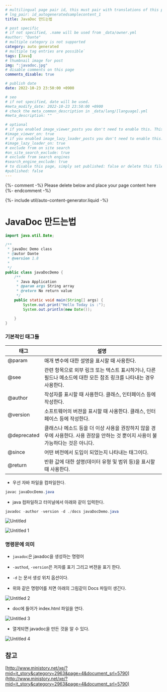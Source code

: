 ```yaml
---
# multilingual page pair id, this must pair with translations of this page. (This name must be unique)
# lng_pair: id_autogeneratedsamplecontent_1
title: JavaDoc 만드는법

# post specific
# if not specified, .name will be used from _data/owner.yml
#author: "Dante"
# multiple category is not supported
category: auto generated
# multiple tag entries are possible`
tags: [Java]
# thumbnail image for post
img: ":javadoc.jpg"
# disable comments on this page
comments_disable: true

# publish date
date: 2022-10-23 23:50:00 +0900

# seo
# if not specified, date will be used.
#meta_modify_date: 2022-10-23 23:50:00 +0900
# check the meta_common_description in _data/lang/[language].yml
#meta_description: ""

# optional
# if you enabled image_viewer_posts you don't need to enable this. This is only if image_viewer_posts = false
#image_viewer_on: true
# if you enabled image_lazy_loader_posts you don't need to enable this. This is only if image_lazy_loader_posts = false
#image_lazy_loader_on: true
# exclude from on site search
#on_site_search_exclude: true
# exclude from search engines
#search_engine_exclude: true
# to disable this page, simply set published: false or delete this file
#published: false
---
```

{%- comment -%} Please delete below and place your page content here {%- endcomment -%}

{%- include util/auto-content-generator.liquid -%}

<!-- outline-start -->

# JavaDoc 만드는법

```java
import java.util.Date;

/**
 * javaDoc Demo class
 * @autor Dante
 * @version 1.8
 *
 */
public class javaDocDemo {
    /**
     * Java Application
     * @param args String array
     * @return No return value
     */
    public static void main(String[] args) {
        System.out.print("Hello Today is :");
        System.out.println(new Date());

    }
}
```

### 기본적인 태그들

| 태그 | 설명 |
| --- | --- |
| @param | 매개 변수에 대한 설명을 표시할 때 사용한다. |
| @see | 관련 항목으로 외부 링크 또는 텍스트 표시하거나, 다른 필드나 메소드에 대한 모든 참조 링크를 나타내는 경우 사용한다. |
| @author | 작성자를 표시할 때 사용한다. 클래스, 인터페이스 등에 작성한다.  |
| @version | 소프트웨어의 버젼을 표시할 때 사용한다. 클래스, 인터페이스 등에 작성한다.  |
| @deprecated | 클래스나 메소드 등을 더 이상 사용을 권장하지 않을 경우에 사용한다. 사용 권장을 안하는 것 뿐이지 사용이 불가능하다는 것은 아니다. |
| @since | 어떤 버전에서 도입이 되었는지 나타내는 태그이다. |
| @return | 반환 값에 대한 설명(데이터 유형 및 범위 등)을 표시할 때 사용한다.  |

- 우선 자바 파일을 컴파일한다.

```java
javac javaDocDemo.java
```

- java 컴파일하고  터미널에서 아래와 같이 입력한다.

```java
javadoc -author -version -d ./docs javaDocDemo.java
```

![Untitled](https://user-images.githubusercontent.com/56623911/197398764-57a54d41-f17e-4ae9-bd12-3611538c1345.png)

![Untitled 1](https://user-images.githubusercontent.com/56623911/197398743-345fea62-e46f-4d72-b1d8-dec3c3beb52d.png)

### 명령문에 의미

- `javadoc`은 javadoc을 생성하는 명령어
- `-authod`, `-version`은 저자를 표기 그리고 버젼을 표기 한다.
- `-d` 는 문서 생성 위치 옵션이다.

- 위와 같은 명령어를 치면 아래의 그림같이 Docs 파일이 생긴다.

![Untitled 2](https://user-images.githubusercontent.com/56623911/197398747-8ede4e83-d2a3-4a98-8d62-178de7eccbd6.png)

- doc에 들어가 index.html 파일을 연다.

![Untitled 3](https://user-images.githubusercontent.com/56623911/197398749-1fc2492a-4019-47fa-995f-48ca4f0f6a2e.png)

- 열게되면 javadoc을 만든 것을 알 수 있다.

![Untitled 4](https://user-images.githubusercontent.com/56623911/197398754-32b78060-c54c-4fe9-bc8b-c7b921cffe1b.png)




## 참고

[http://www.ministory.net/xe/?mid=it_story&category=2963&page=4&document_srl=5790](http://www.ministory.net/xe/?mid=it_story&category=2963&page=4&document_srl=5790)

<!-- outline-end -->

